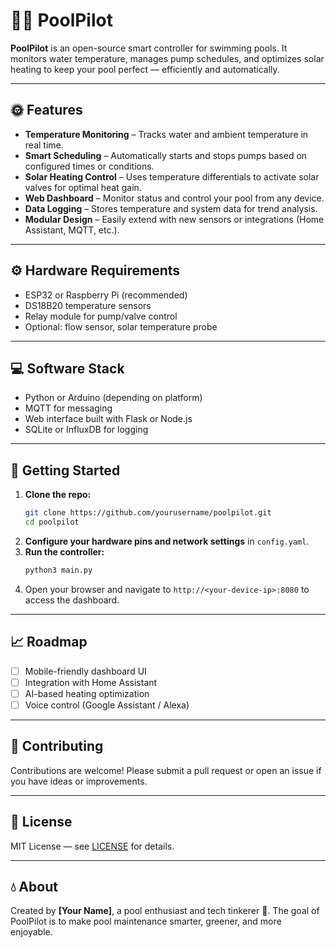 # 🏊‍♂️ PoolPilot

**PoolPilot** is an open-source smart controller for swimming pools. It monitors water temperature, manages pump schedules, and optimizes solar heating to keep your pool perfect — efficiently and automatically.

---

## 🌞 Features
- **Temperature Monitoring** – Tracks water and ambient temperature in real time.
- **Smart Scheduling** – Automatically starts and stops pumps based on configured times or conditions.
- **Solar Heating Control** – Uses temperature differentials to activate solar valves for optimal heat gain.
- **Web Dashboard** – Monitor status and control your pool from any device.
- **Data Logging** – Stores temperature and system data for trend analysis.
- **Modular Design** – Easily extend with new sensors or integrations (Home Assistant, MQTT, etc.).

---

## ⚙️ Hardware Requirements
- ESP32 or Raspberry Pi (recommended)
- DS18B20 temperature sensors
- Relay module for pump/valve control
- Optional: flow sensor, solar temperature probe

---

## 💻 Software Stack
- Python or Arduino (depending on platform)
- MQTT for messaging
- Web interface built with Flask or Node.js
- SQLite or InfluxDB for logging

---

## 🚀 Getting Started
1. **Clone the repo:**
   ```bash
   git clone https://github.com/yourusername/poolpilot.git
   cd poolpilot
   ```
2. **Configure your hardware pins and network settings** in `config.yaml`.
3. **Run the controller:**
   ```bash
   python3 main.py
   ```
4. Open your browser and navigate to `http://<your-device-ip>:8080` to access the dashboard.

---

## 📈 Roadmap
- [ ] Mobile-friendly dashboard UI
- [ ] Integration with Home Assistant
- [ ] AI-based heating optimization
- [ ] Voice control (Google Assistant / Alexa)

---

## 🤝 Contributing
Contributions are welcome! Please submit a pull request or open an issue if you have ideas or improvements.

---

## 🪪 License
MIT License — see [LICENSE](LICENSE) for details.

---

## 💧 About
Created by **[Your Name]**, a pool enthusiast and tech tinkerer 🌴. The goal of PoolPilot is to make pool maintenance smarter, greener, and more enjoyable.

